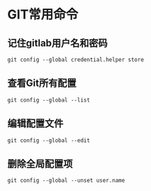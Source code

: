# GIT常用命令

## 记住gitlab用户名和密码
```shell
git config --global credential.helper store
```

## 查看Git所有配置
```shell
git config --global --list
```

## 编辑配置文件
```shell
git config --global --edit
```

## 删除全局配置项
```shell
git config --global --unset user.name
```

